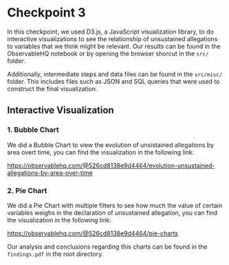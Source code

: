 # Checkpoint 3

In this checkpoint, we used D3.js, a JavaScript visualization library, to do interactive visualizations to see the relationship of unsustained allegations to variables that we think might be relevant. Our results can be found in the ObservableHQ notebook or by opening the browser shorcut in the `src/` folder.

Additionally, intermediate steps and data files can be found in the `src/misc/` folder. This includes files such as JSON and SQL queries that were used to construct the final visualization.

## Interactive Visualization

### 1. Bubble Chart

We did a Bubble Chart to view the evolution of unsistained allegations by area overt time, you can find the visualization in the following link:

https://observablehq.com/@526cd8138e9d4464/evolution-unsustained-allegations-by-area-over-time

### 2. Pie Chart

We did a Pie Chart with multiple filters to see how much the value of certain variables weighs in the declaration of unsustained allegation, you can find the visualization in the following link:

https://observablehq.com/@526cd8138e9d4464/pie-charts

Our analysis and conclusions regarding this charts can be found in the ```findings.pdf``` in the root directory.

